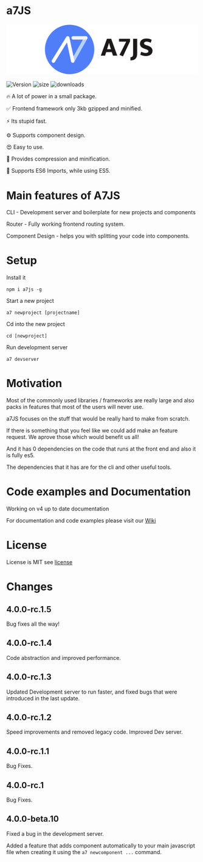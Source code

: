 
# a7JS

![a7JS](./designs/banner.png)

![Version](https://img.shields.io/npm/v/a7js)
![size](https://img.shields.io/badge/Size-3kb-success)
![downloads](https://img.shields.io/npm/dy/a7js)

🔥 A lot of power in a small package.

✅ Frontend framework only 3kb gzipped and minified.

⚡ Its stupid fast.

⚙️ Supports component design.

😍 Easy to use.

🚀 Provides compression and minification.

👑 Supports ES6 Imports, while using ES5.

# Main features of A7JS

CLI - Development server and boilerplate for new projects and components

Router - Fully working frontend routing system.

Component Design - helps you with splitting your code into components.

# Setup

Install it

```shell
npm i a7js -g
```

Start a new project

```shell
a7 newproject [projectname]
```

Cd into the new project

```shell
cd [newproject]
```

Run development server

```shell
a7 devserver
```

# Motivation

Most of the commonly used libraries / frameworks are really large and also packs in features that most of the users will never use.

a7JS focuses on the stuff that would be really hard to make from scratch.

If there is something that you feel like we could add make an feature request. We aprove those which would benefit us all!

And it has 0 dependencies on the code that runs at the front end and also it is fully es5.

The dependencies that it has are for the cli and other useful tools.

# Code examples and Documentation

Working on v4 up to date documentation

For documentation and code examples please visit our [Wiki](https://github.com/anton7r/a7JS/wiki)

# License

License is MIT see [license](https://github.com/anton7r/a7JS/blob/master/LICENSE)

# Changes

## 4.0.0-rc.1.5

Bug fixes all the way!

## 4.0.0-rc.1.4

Code abstraction and improved performance.

## 4.0.0-rc.1.3

Updated Development server to run faster,
and fixed bugs that were introduced in the last update.

## 4.0.0-rc.1.2

Speed improvements and removed legacy code.
Improved Dev server.

## 4.0.0-rc.1.1

Bug Fixes.

## 4.0.0-rc.1

Bug Fixes.

## 4.0.0-beta.10

Fixed a bug in the development server.

Added a feature that adds component automatically to your main javascript file when creating it using the `a7 newcomponent ...` command.
